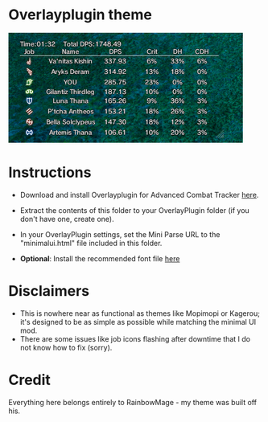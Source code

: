 # Overlayplugin theme

![a](preview.png)

# Instructions

* Download and install Overlayplugin for Advanced Combat Tracker [here](https://github.com/hibiyasleep/OverlayPlugin/releases).

* Extract the contents of this folder to your OverlayPlugin folder (if you don't have one, create one).

* In your OverlayPlugin settings, set the Mini Parse URL to the "minimalui.html" file included in this folder.

* **Optional**: Install the recommended font file [here](https://fontsup.com/font/sce-ps3-rodin-latin-bold.html)

# Disclaimers

* This is nowhere near as functional as themes like Mopimopi or Kagerou; it's designed to be as simple as possible while matching the minimal UI mod.
* There are some issues like job icons flashing after downtime that I do not know how to fix (sorry).

# Credit

Everything here belongs entirely to RainbowMage - my theme was built off his.
